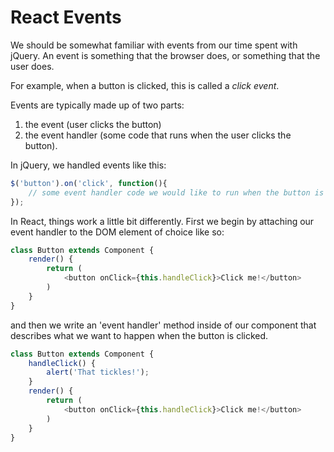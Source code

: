 # React Events


We should be somewhat familiar with events from our time spent with jQuery. An event is something that the browser does, or something that the user does.

For example, when a button is clicked, this is called a *click event*.

Events are typically made up of two parts:
1. the event (user clicks the button)
2. the event handler (some code that runs when the user clicks the button).

In jQuery, we handled events like this:
```javascript
$('button').on('click', function(){
	// some event handler code we would like to run when the button is clicked
});
```

In React, things work a little bit differently. First we begin by attaching our event handler to the DOM element of choice like so:

```javascript
class Button extends Component {
	render() {
		return (
			<button onClick={this.handleClick}>Click me!</button>
 		)
	}
}
```

and then we write an 'event handler' method inside of our component that describes what we want to happen when the button is clicked.

```javascript
class Button extends Component {
	handleClick() {
		alert('That tickles!');
	}
	render() {
		return (
			<button onClick={this.handleClick}>Click me!</button>
 		)
	}
}
```